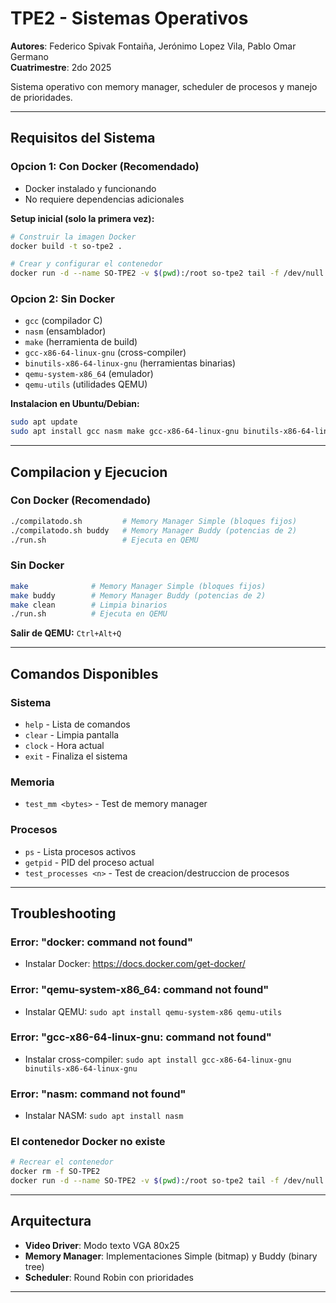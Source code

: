 # TPE2 - Sistemas Operativos

**Autores**: Federico Spivak Fontaiña, Jerónimo Lopez Vila, Pablo Omar Germano  
**Cuatrimestre**: 2do 2025

Sistema operativo con memory manager, scheduler de procesos y manejo de prioridades.

---

## Requisitos del Sistema

### Opcion 1: Con Docker (Recomendado)
- Docker instalado y funcionando
- No requiere dependencias adicionales

**Setup inicial (solo la primera vez):**
```bash
# Construir la imagen Docker
docker build -t so-tpe2 .

# Crear y configurar el contenedor
docker run -d --name SO-TPE2 -v $(pwd):/root so-tpe2 tail -f /dev/null
```

### Opcion 2: Sin Docker
- `gcc` (compilador C)
- `nasm` (ensamblador)
- `make` (herramienta de build)
- `gcc-x86-64-linux-gnu` (cross-compiler)
- `binutils-x86-64-linux-gnu` (herramientas binarias)
- `qemu-system-x86_64` (emulador)
- `qemu-utils` (utilidades QEMU)

**Instalacion en Ubuntu/Debian:**
```bash
sudo apt update
sudo apt install gcc nasm make gcc-x86-64-linux-gnu binutils-x86-64-linux-gnu qemu-system-x86 qemu-utils
```

---

## Compilacion y Ejecucion

### Con Docker (Recomendado)
```bash
./compilatodo.sh         # Memory Manager Simple (bloques fijos)
./compilatodo.sh buddy   # Memory Manager Buddy (potencias de 2)
./run.sh                 # Ejecuta en QEMU
```

### Sin Docker
```bash
make              # Memory Manager Simple (bloques fijos)
make buddy        # Memory Manager Buddy (potencias de 2)
make clean        # Limpia binarios
./run.sh          # Ejecuta en QEMU
```

**Salir de QEMU:** `Ctrl+Alt+Q`

---

## Comandos Disponibles

### Sistema
- `help` - Lista de comandos
- `clear` - Limpia pantalla
- `clock` - Hora actual
- `exit` - Finaliza el sistema

### Memoria
- `test_mm <bytes>` - Test de memory manager

### Procesos
- `ps` - Lista procesos activos
- `getpid` - PID del proceso actual
- `test_processes <n>` - Test de creacion/destruccion de procesos

---

## Troubleshooting

### Error: "docker: command not found"
- Instalar Docker: https://docs.docker.com/get-docker/

### Error: "qemu-system-x86_64: command not found"
- Instalar QEMU: `sudo apt install qemu-system-x86 qemu-utils`

### Error: "gcc-x86-64-linux-gnu: command not found"
- Instalar cross-compiler: `sudo apt install gcc-x86-64-linux-gnu binutils-x86-64-linux-gnu`

### Error: "nasm: command not found"
- Instalar NASM: `sudo apt install nasm`

### El contenedor Docker no existe
```bash
# Recrear el contenedor
docker rm -f SO-TPE2
docker run -d --name SO-TPE2 -v $(pwd):/root so-tpe2 tail -f /dev/null
```

---

## Arquitectura

- **Video Driver**: Modo texto VGA 80x25
- **Memory Manager**: Implementaciones Simple (bitmap) y Buddy (binary tree)
- **Scheduler**: Round Robin con prioridades

---